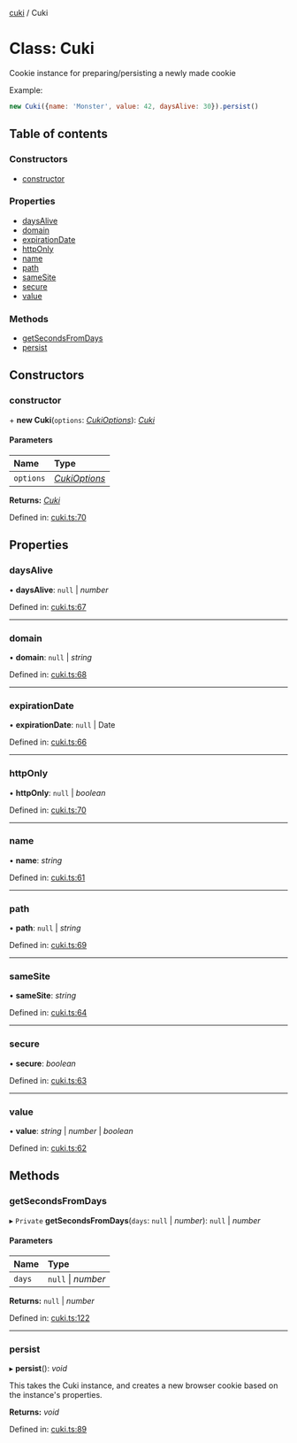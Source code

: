 [cuki](../README.md) / Cuki

# Class: Cuki

Cookie instance for preparing/persisting a newly made cookie

Example:
```js
new Cuki({name: 'Monster', value: 42, daysAlive: 30}).persist()
```

## Table of contents

### Constructors

- [constructor](cuki.md#constructor)

### Properties

- [daysAlive](cuki.md#daysalive)
- [domain](cuki.md#domain)
- [expirationDate](cuki.md#expirationdate)
- [httpOnly](cuki.md#httponly)
- [name](cuki.md#name)
- [path](cuki.md#path)
- [sameSite](cuki.md#samesite)
- [secure](cuki.md#secure)
- [value](cuki.md#value)

### Methods

- [getSecondsFromDays](cuki.md#getsecondsfromdays)
- [persist](cuki.md#persist)

## Constructors

### constructor

\+ **new Cuki**(`options`: [*CukiOptions*](../interfaces/cukioptions.md)): [*Cuki*](cuki.md)

#### Parameters

| Name | Type |
| :------ | :------ |
| `options` | [*CukiOptions*](../interfaces/cukioptions.md) |

**Returns:** [*Cuki*](cuki.md)

Defined in: [cuki.ts:70](https://github.com/shmolf/cuki/blob/1c84a18/src/cuki.ts#L70)

## Properties

### daysAlive

• **daysAlive**: ``null`` \| *number*

Defined in: [cuki.ts:67](https://github.com/shmolf/cuki/blob/1c84a18/src/cuki.ts#L67)

___

### domain

• **domain**: ``null`` \| *string*

Defined in: [cuki.ts:68](https://github.com/shmolf/cuki/blob/1c84a18/src/cuki.ts#L68)

___

### expirationDate

• **expirationDate**: ``null`` \| Date

Defined in: [cuki.ts:66](https://github.com/shmolf/cuki/blob/1c84a18/src/cuki.ts#L66)

___

### httpOnly

• **httpOnly**: ``null`` \| *boolean*

Defined in: [cuki.ts:70](https://github.com/shmolf/cuki/blob/1c84a18/src/cuki.ts#L70)

___

### name

• **name**: *string*

Defined in: [cuki.ts:61](https://github.com/shmolf/cuki/blob/1c84a18/src/cuki.ts#L61)

___

### path

• **path**: ``null`` \| *string*

Defined in: [cuki.ts:69](https://github.com/shmolf/cuki/blob/1c84a18/src/cuki.ts#L69)

___

### sameSite

• **sameSite**: *string*

Defined in: [cuki.ts:64](https://github.com/shmolf/cuki/blob/1c84a18/src/cuki.ts#L64)

___

### secure

• **secure**: *boolean*

Defined in: [cuki.ts:63](https://github.com/shmolf/cuki/blob/1c84a18/src/cuki.ts#L63)

___

### value

• **value**: *string* \| *number* \| *boolean*

Defined in: [cuki.ts:62](https://github.com/shmolf/cuki/blob/1c84a18/src/cuki.ts#L62)

## Methods

### getSecondsFromDays

▸ `Private` **getSecondsFromDays**(`days`: ``null`` \| *number*): ``null`` \| *number*

#### Parameters

| Name | Type |
| :------ | :------ |
| `days` | ``null`` \| *number* |

**Returns:** ``null`` \| *number*

Defined in: [cuki.ts:122](https://github.com/shmolf/cuki/blob/1c84a18/src/cuki.ts#L122)

___

### persist

▸ **persist**(): *void*

This takes the Cuki instance, and creates a new browser cookie based on the instance's properties.

**Returns:** *void*

Defined in: [cuki.ts:89](https://github.com/shmolf/cuki/blob/1c84a18/src/cuki.ts#L89)

